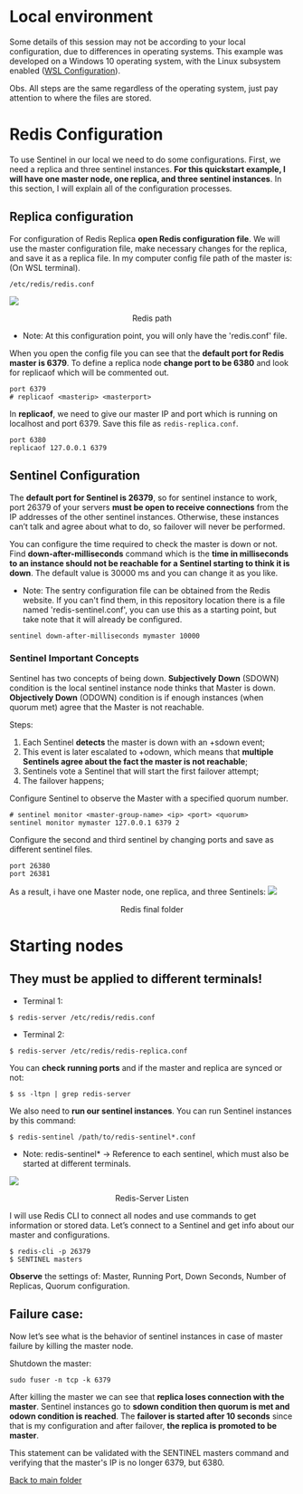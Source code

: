 # Local environment
Some details of this session may not be according to your local configuration, due to differences in operating systems. This example was developed on a Windows 10 operating system, with the Linux subsystem enabled ([WSL Configuration](https://docs.microsoft.com/pt-br/windows/wsl/install-win10)).

Obs. All steps are the same regardless of the operating system, just pay attention to where the files are stored.

# Redis Configuration
To use Sentinel in our local we need to do some configurations. First, we need a replica and three sentinel instances. **For this quickstart example, I will have one master node, one replica, and three sentinel instances**. In this section, I will explain all of the configuration processes.

## Replica configuration
For configuration of Redis Replica **open Redis configuration file**. We will use the master configuration file, make necessary changes for the replica, and save it as a replica file. In my computer config file path of the master is: (On WSL terminal).

``` /etc/redis/redis.conf ```

![](./.github/RedisPath.PNG)
<p align="center"> Redis path </p>

- Note: At this configuration point, you will only have the 'redis.conf' file.

When you open the config file you can see that the **default port for Redis master is 6379**. To define a replica node **change port to be 6380** and look for replicaof which will be commented out.

```
port 6379
# replicaof <masterip> <masterport>
```

In **replicaof**, we need to give our master IP and port which is running on localhost and port 6379. Save this file as ```redis-replica.conf```.

```
port 6380
replicaof 127.0.0.1 6379
```

## Sentinel Configuration
The **default port for Sentinel is 26379**, so for sentinel instance to work, port 26379 of your servers **must be open to receive connections** from the IP addresses of the other sentinel instances. Otherwise, these instances can’t talk and agree about what to do, so failover will never be performed.

You can configure the time required to check the master is down or not. Find **down-after-milliseconds** command which is the **time in milliseconds to an instance should not be reachable for a Sentinel starting to think it is down**. The default value is 30000 ms and you can change it as you like.

- Note: The sentry configuration file can be obtained from the Redis website. If you can't find them, in this repository location there is a file named 'redis-sentinel.conf', you can use this as a starting point, but take note that it will already be configured.

```
sentinel down-after-milliseconds mymaster 10000
```

### Sentinel Important Concepts
Sentinel has two concepts of being down. **Subjectively Down** (SDOWN) condition is the local sentinel instance node thinks that Master is down. **Objectively Down** (ODOWN) condition is if enough instances (when quorum met) agree that the Master is not reachable.

Steps:
1. Each Sentinel **detects** the master is down with an +sdown event;
2. This event is later escalated to +odown, which means that **multiple Sentinels agree about the fact the master is not reachable**;
3. Sentinels vote a Sentinel that will start the first failover attempt;
4. The failover happens;

Configure Sentinel to observe the Master with a specified quorum number.

```
# sentinel monitor <master-group-name> <ip> <port> <quorum>
sentinel monitor mymaster 127.0.0.1 6379 2
```

Configure the second and third sentinel by changing ports and save as different sentinel files.

```
port 26380
port 26381
```

As a result, i have one Master node, one replica, and three Sentinels:
![](./.github/RedisPath.PNG)
<p align="center"> Redis final folder </p>

# Starting nodes
## They must be applied to different terminals!
- Terminal 1:
```
$ redis-server /etc/redis/redis.conf
```
- Terminal 2:
```
$ redis-server /etc/redis/redis-replica.conf
```

You can **check running ports** and if the master and replica are synced or not:

```
$ ss -ltpn | grep redis-server
```

We also need to **run our sentinel instances**. You can run Sentinel instances by this command:

```
$ redis-sentinel /path/to/redis-sentinel*.conf
```
- Note: redis-sentinel* -> Reference to each sentinel, which must also be started at different terminals.

![](./.github/RedisServerListen.PNG)
<p align="center"> Redis-Server Listen </p>

I will use Redis CLI to connect all nodes and use commands to get information or stored data. Let’s connect to a Sentinel and get info about our master and configurations.

```
$ redis-cli -p 26379
$ SENTINEL masters
```

**Observe** the settings of: Master, Running Port, Down Seconds, Number of Replicas, Quorum configuration.

## Failure case:
Now let’s see what is the behavior of sentinel instances in case of master failure by killing the master node.

Shutdown the master:
```
sudo fuser -n tcp -k 6379
```

After killing the master we can see that **replica loses connection with the master**. Sentinel instances go to **sdown condition then quorum is met and odown condition is reached**. The **failover is started after 10 seconds** since that is my configuration and after failover, **the replica is promoted to be master**.

This statement can be validated with the SENTINEL masters command and verifying that the master's IP is no longer 6379, but 6380.

[Back to main folder](/../../tree/main)